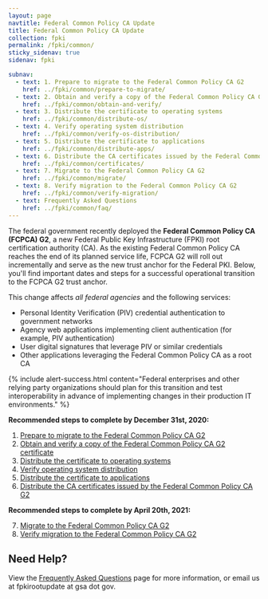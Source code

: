 ```yaml
---
layout: page
navtitle: Federal Common Policy CA Update
title: Federal Common Policy CA Update
collection: fpki
permalink: /fpki/common/
sticky_sidenav: true
sidenav: fpki

subnav:
  - text: 1. Prepare to migrate to the Federal Common Policy CA G2
    href: ../fpki/common/prepare-to-migrate/
  - text: 2. Obtain and verify a copy of the Federal Common Policy CA G2 certificate
    href: ../fpki/common/obtain-and-verify/
  - text: 3. Distribute the certificate to operating systems
    href: ../fpki/common/distribute-os/
  - text: 4. Verify operating system distribution
    href: ../fpki/common/verify-os-distribution/
  - text: 5. Distribute the certificate to applications
    href: ../fpki/common/distribute-apps/
  - text: 6. Distribute the CA certificates issued by the Federal Common Policy CA G2
    href: ../fpki/common/certificates/
  - text: 7. Migrate to the Federal Common Policy CA G2
    href: ../fpki/common/migrate/
  - text: 8. Verify migration to the Federal Common Policy CA G2
    href: ../fpki/common/verify-migration/
  - text: Frequently Asked Questions
    href: ../fpki/common/faq/
---
```



The federal government recently deployed the **Federal Common Policy CA (FCPCA) G2**, a new Federal Public Key Infrastructure (FPKI) root certification authority (CA). As the existing Federal Common Policy CA reaches the end of its planned service life, FCPCA G2 will roll out incrementally and serve as the new trust anchor for the Federal PKI. Below, you'll find important dates and steps for a successful operational transition to the FCPCA G2 trust anchor.

This change affects *all federal agencies* and the following services:

- Personal Identity Verification (PIV) credential authentication to government networks
- Agency web applications implementing client authentication (for example, PIV authentication)
- User digital signatures that leverage PIV or similar credentials
- Other applications leveraging the Federal Common Policy CA as a root CA

{% include alert-success.html content="Federal enterprises and other relying party organizations should plan for this transition and test interoperability in advance of implementing changes in their production IT environments." %} 

**Recommended steps to complete by December 31st, 2020:**

<ol>
   <li><a href="{{site.baseurl}}/fpki/common/prepare-to-migrate/">Prepare to migrate to the Federal Common Policy CA G2</a></li>
   <li><a href="{{site.baseurl}}/fpki/common/obtain-and-verify/">Obtain and verify a copy of the Federal Common Policy CA G2 certificate</a></li>
   <li><a href="{{site.baseurl}}/fpki/common/distribute-os/">Distribute the certificate to operating systems</a></li>
   <li><a href="{{site.baseurl}}/fpki/common/verify-os-distribution/">Verify operating system distribution</a></li>
   <li><a href="{{site.baseurl}}/fpki/common/distribute-apps/">Distribute the certificate to applications</a></li>
   <li><a href="{{site.baseurl}}/fpki/common/certificates/">Distribute the CA certificates issued by the Federal Common Policy CA G2</a></li>
</ol>
    
**Recommended steps to complete by April 20th, 2021:**

<ol>
   <li value="7"><a href="{{site.baseurl}}/fpki/common/migrate/">Migrate to the Federal Common Policy CA G2</a></li>
   <li value="8"><a href="{{site.baseurl}}/fpki/common/verify-migration/">Verify migration to the Federal Common Policy CA G2</a></li>
</ol>

## Need Help?

View the [Frequently Asked Questions]({{site.baseurl}}/fpki/common/faq/) page for more information, or email us at fpkirootupdate at gsa dot gov.


